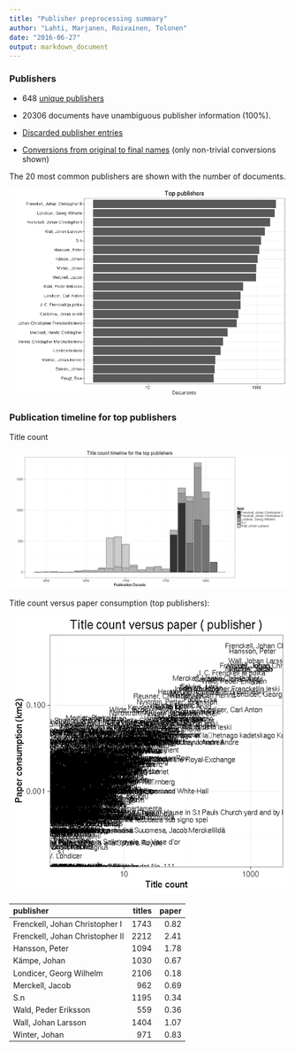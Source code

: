 ```yaml
---
title: "Publisher preprocessing summary"
author: "Lahti, Marjanen, Roivainen, Tolonen"
date: "2016-06-27"
output: markdown_document
---
```



### Publishers

 * 648 [unique publishers](output.tables/publisher_accepted.csv)

 * 20306 documents have unambiguous publisher information (100%). 

 * [Discarded publisher entries](output.tables/publisher_discarded.csv)

 * [Conversions from original to final names](output.tables/publisher_conversion_nontrivial.csv) (only non-trivial conversions shown)


The 20 most common publishers are shown with the number of documents. 

![plot of chunk summarypublisher2](figure/summarypublisher2-1.png)

### Publication timeline for top publishers

Title count

![plot of chunk summaryTop10pubtimeline](figure/summaryTop10pubtimeline-1.png)



Title count versus paper consumption (top publishers):

![plot of chunk publishertitlespapers](figure/publishertitlespapers-1.png)

|publisher                       | titles| paper|
|:-------------------------------|------:|-----:|
|Frenckell, Johan Christopher I  |   1743|  0.82|
|Frenckell, Johan Christopher II |   2212|  2.41|
|Hansson, Peter                  |   1094|  1.78|
|Kämpe, Johan                    |   1030|  0.67|
|Londicer, Georg Wilhelm         |   2106|  0.18|
|Merckell, Jacob                 |    962|  0.69|
|S.n                             |   1195|  0.34|
|Wald, Peder Eriksson            |    559|  0.36|
|Wall, Johan Larsson             |   1404|  1.07|
|Winter, Johan                   |    971|  0.83|
